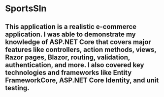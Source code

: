 # SportsSln
## This application is a realistic e-commerce application. I was able to demonstrate my knowledge of ASP.NET Core that covers major features like controllers, action methods, views, Razor pages, Blazor, routing, validation, authentication, and more. I also covered key technologies and frameworks like Entity FrameworkCore, ASP.NET Core Identity, and unit testing. 
